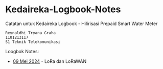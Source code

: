 # Kedaireka-Logbook-Notes
Catatan untuk Kedaireka Logbook - Hilirisasi Prepaid Smart Water Meter

```
Reynaldhi Tryana Graha
1101213117
S1 Teknik Telekomunikasi
```

Loogbok Notes:
- [09 Mei 2024](NOTES/09-05-2024.md "Catatan 09 Mei 2024") - LoRa dan LoRaWAN